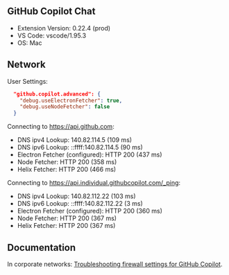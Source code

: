 ## GitHub Copilot Chat

- Extension Version: 0.22.4 (prod)
- VS Code: vscode/1.95.3
- OS: Mac

## Network

User Settings:
```json
  "github.copilot.advanced": {
    "debug.useElectronFetcher": true,
    "debug.useNodeFetcher": false
  }
```

Connecting to https://api.github.com:
- DNS ipv4 Lookup: 140.82.114.5 (109 ms)
- DNS ipv6 Lookup: ::ffff:140.82.114.5 (90 ms)
- Electron Fetcher (configured): HTTP 200 (437 ms)
- Node Fetcher: HTTP 200 (358 ms)
- Helix Fetcher: HTTP 200 (466 ms)

Connecting to https://api.individual.githubcopilot.com/_ping:
- DNS ipv4 Lookup: 140.82.112.22 (103 ms)
- DNS ipv6 Lookup: ::ffff:140.82.112.22 (3 ms)
- Electron Fetcher (configured): HTTP 200 (360 ms)
- Node Fetcher: HTTP 200 (367 ms)
- Helix Fetcher: HTTP 200 (367 ms)

## Documentation

In corporate networks: [Troubleshooting firewall settings for GitHub Copilot](https://docs.github.com/en/copilot/troubleshooting-github-copilot/troubleshooting-firewall-settings-for-github-copilot).